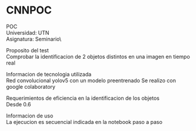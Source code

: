 # CNNPOC
POC\
Universidad: UTN\
Asignatura: Seminario\


Proposito del test\
Comprobar la identificacion de 2 objetos distintos en una imagen en tiempo real

Informacion de tecnologia utilizada\
Red convolucional yolov5 con un modelo preentrenado
Se realizo con google colaboratory

Requerimientos de eficiencia en la identificacion de los objetos\
Desde 0.6 

Informacion de uso\
La ejecucion es secuencial indicada en la notebook paso a paso






